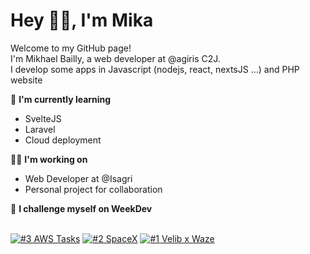 <h1 align="left">Hey 👋🏽, I'm Mika</h1>

<p align="left">
Welcome to my GitHub page! <br>I'm Mikhael Bailly, a web developer at @agiris C2J.
<br>I develop some apps in Javascript (nodejs, react, nextsJS ...) and PHP website
</p>

🔭 **I'm currently learning**
- SvelteJS
- Laravel
- Cloud deployment

👨‍💻 **I'm working on**
- Web Developer at @Isagri
- Personal project for collaboration

:muscle: **I challenge myself on WeekDev** <br><br>

[![#3 AWS Tasks](https://github-readme-stats.vercel.app/api/pin/?username=Mikheull&repo=wd-tasks)](https://github.com/Mikheull/wd-tasks)
[![#2 SpaceX](https://github-readme-stats.vercel.app/api/pin/?username=Mikheull&repo=wd-spacex)](https://github.com/Mikheull/wd-spacex)
[![#1 Velib x Waze](https://github-readme-stats.vercel.app/api/pin/?username=Mikheull&repo=wd-velib)](https://github.com/Mikheull/wd-velib)

